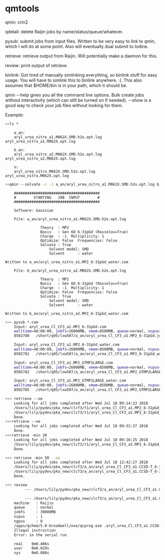 # qmtools

qmin: crin2

qdelall: delete Raijin jobs by name/status/queue/whatever.

pysub: submit jobs from input files. Written to be very easy to link to qmin, which I will do at some point. Also will eventually dual submit to Iodine.

retrieve: retrieve output from Raijin. Will potentially make a daemon for this.

review: print output of retrieve.

binlink: Got tired of manually simlinking everything, so binlink stuff for easy usage. You will have to simlink this to binlink anywhere. :(. This also assumes that $HOME/bin is in your path, which it should be.



qmin --help gives you all the command line options. Bulk create jobs without interactivity (which can still be turned on if needed). --show is a good way to check your job files without looking for them. 

Example:
```bash
>>ls *
```
```
    a_an:
    aryl_urea_nitro_a1.M062X.SMD.h2o.opt.log aryl_urea_nitro_a1.M062X.opt.log

    b_an:
    aryl_urea_nitro_a2.M062X.SMD.h2o.opt.log aryl_urea_nitro_a2.M062X.opt.log

    n:
    aryl_urea_nitro.M062X.SMD.h2o.opt.log aryl_urea_nitro.M062X.opt.log
```
```bash
>>qmin --solvate -c -1 a_an/aryl_urea_nitro_a1.M062X.SMD.h2o.opt.log b_an/aryl_urea_nitro_a2.M062X.SMD.h2o.opt.log
```
```
    #######################################
    #        STARTING   JOB  INPUT        #
    #######################################

    Software: Gaussian

    File: a_an/aryl_urea_nitro_a1.M062X.SMD.h2o.opt.log

                Theory  : MP2
                Basis   : Gen 6D 6-31pGd (Rassolov=True)
                Charge  : -1  Multiplicity: 1
                Optimize: False  Frequencies: False
                Solvate : True
                    Solvent model: SMD
                    Solvent      : water

Written to a_an/aryl_urea_nitro_a1.MP2_6-31pGd_water.com

    File: b_an/aryl_urea_nitro_a2.M062X.SMD.h2o.opt.log

                Theory  : MP2
                Basis   : Gen 6D 6-31pGd (Rassolov=True)
                Charge  : -1  Multiplicity: 1
                Optimize: False  Frequencies: False
                Solvate : True
                    Solvent model: SMD
                    Solvent      : water

Written to b_an/aryl_urea_nitro_a2.MP2_6-31pGd_water.com
```

```bash
>>> pysub *.com
    Input: aryl_urea_Cl_CF3_a1.MP2_6-31pGd.com
    walltime=48:00:00, jobfs=26000MB, vmem=8500MB, queue=normal, ncpus=4
    8502780   /short/q95/lxw507/a_an/aryl_urea_Cl_CF3_a1.MP2_6-31pGd.job

    Input: aryl_urea_Cl_CF3_a1.MP2_6-31pGd_water.com
    walltime=48:00:00, jobfs=26000MB, vmem=8500MB, queue=normal, ncpus=4
    8502781   /short/q95/lxw507/a_an/aryl_urea_Cl_CF3_a1.MP2_6-31pGd_water.job

    Input: aryl_urea_Cl_CF3_a1.MP2_GTMP2LARGE.com
    walltime=48:00:00, jobfs=26000MB, vmem=8500MB, queue=normal, ncpus=4
    8502782   /short/q95/lxw507/a_an/aryl_urea_Cl_CF3_a1.MP2_GTMP2LARGE.job

    Input: aryl_urea_Cl_CF3_a1.MP2_GTMP2LARGE_water.com
    walltime=48:00:00, jobfs=26000MB, vmem=8500MB, queue=normal, ncpus=4
    8502785   /short/q95/lxw507/a_an/aryl_urea_Cl_CF3_a1.MP2_GTMP2LARGE_water.job
```

```bash
>>> retrieve --oe
    Looking for all jobs completed after Wed Jul 18 09:14:23 2018
    /Users/lily/pydev/pka_new/clcf3/t1/aryl_urea_Cl_CF3_a1.MP2_6-31pGd_water.log
    /Users/lily/pydev/pka_new/clcf3/t1/aryl_urea_Cl_CF3_a1.MP2_6-31pGd_water.job.o8502881
    Done.
>>>retrieve --oe
    Looking for all jobs completed after Wed Jul 18 09:32:37 2018
    Done.
>>>retrieve -min 20
    Looking for all jobs completed after Wed Jul 18 09:16:25 2018
    /Users/lily/pydev/pka_new/clcf3/t1/aryl_urea_Cl_CF3_a1.MP2_6-31pGd_water.log
    Done.
```
```bash
>>> retrieve -min 50 --oe
    Looking for all jobs completed after Wed Jul 18 12:42:27 2018
    /Users/lily/pydev/pka_new/clcf3/a_an/aryl_urea_Cl_CF3_a1.CCSD-T_6-31pGd.out
    /Users/lily/pydev/pka_new/clcf3/a_an/aryl_urea_Cl_CF3_a1.CCSD-T_6-31pGd.job.o8510325
    Done.

>>> review
         --- /Users/lily/pydev/pka_new/clcf3/a_an/aryl_urea_Cl_CF3_a1.CCSD-T_6-31pGd.out ---

         --- /Users/lily/pydev/pka_new/clcf3/a_an/aryl_urea_Cl_CF3_a1.CCSD-T_6-31pGd.job.o8510325 ---
    machine   : Raijin
    queue     : normal
    jobfs     : 30000MB
    ncpus     : 1
    ngpus     : 0
    /apps/qchem/5.0-broadwell/exe/qcprog.exe .aryl_urea_Cl_CF3_a1.CCSD-T_6-31pGd.in.20867.qcin.1 /jobfs/local/8510325.r-man2/aryl_urea_Cl_CF3_a1.CCSD-T_6-31pGd.mo/
    Illegal instruction
    Error: in the serial run

    real    0m0.406s
    user    0m0.029s
    sys     0m0.088s
```
